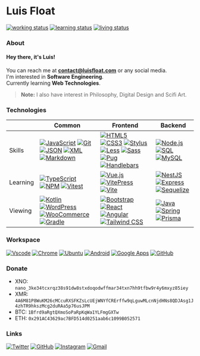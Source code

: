 # Luis Float

[![working status](https://img.shields.io/badge/working-freelancing;%20open%20to%20work-005c99?style=flat&logo=)](https://github.com/luisfloat) [![learning status](https://img.shields.io/badge/learning-autodidactically-005c99?style=flat&logo=)](https://github.com/luisfloat) [![living status](https://img.shields.io/badge/living-Brazil,%20SC-005c99?style=flat&logo=)](https://www.google.com/maps/place/State+of+Santa+Catarina) 

### About

#### Hey there, it's Luis!

You can reach me at **contact@luisfloat.com** or any social media.<br> I'm interested in **Software Engineering**.<br> Currently learning **Web Technologies**.

> **Note:** I also have interest in Philosophy, Digital Design and Scifi Art.

### Technologies

|  | Common | Frontend | Backend |
| --- | --- | --- | --- |
| Skills | [![JavaScript](https://img.shields.io/badge/-JavaScript-333333?style=flat&logo=javascript)](https://javascript.com) [![Git](https://img.shields.io/badge/-Git-333333?style=flat&logo=git)](https://git-scm.com/) [![JSON](https://img.shields.io/badge/-JSON-333333?style=flat&logo=json)](https://www.json.org/) [![XML](https://img.shields.io/badge/-XML-333333?style=flat&logo=w3c)](https://www.w3.org/TR/REC-xml/) [![Markdown](https://img.shields.io/badge/-Markdown-333333?style=flat&logo=markdown)](https://daringfireball.net/projects/markdown/)  | [![HTML5](https://img.shields.io/badge/-HTML5-333333?style=flat&logo=html5)](https://html.spec.whatwg.org/) [![CSS3](https://img.shields.io/badge/-CSS3-333333?style=flat&logo=css3)](https://www.w3.org/Style/CSS/Overview.en.html) [![Stylus](https://img.shields.io/badge/-Stylus-333333?style=flat&logo=stylus)](https://stylus-lang.com/) [![Less](https://img.shields.io/badge/-Less-333333?style=flat&logo=less)](https://lesscss.org/) [![Sass](https://img.shields.io/badge/-Sass-333333?style=flat&logo=sass)](https://sass-lang.com/) [![Pug](https://img.shields.io/badge/-Pug-333333?style=flat&logo=pug)](https://pugjs.org/) [![Handlebars](https://img.shields.io/badge/-Handlebars-333333?style=flat&logo=handlebars.js)](https://pugjs.org/)  | [![Node.js](https://img.shields.io/badge/-Node.js-333333?style=flat&logo=nodedotjs)](https://nodejs.org/en/) [![SQL](https://img.shields.io/badge/-SQL-333333?style=flat&logo=microsoftsqlserver)](https://www.iso.org/standard/63555.html) [![MySQL](https://img.shields.io/badge/-MySQL-333333?style=flat&logo=mysql)](https://mysql.com/)  |
| Learning | [![TypeScript](https://img.shields.io/badge/-TypeScript-333333?style=flat&logo=typescript)](https://www.typescriptlang.org/) [![NPM](https://img.shields.io/badge/-NPM-333333?style=flat&logo=npm)](https://www.npmjs.com/) [![Vitest](https://img.shields.io/badge/-Vitest-333333?style=flat&logo=vite)](https://vitest.dev/)  | [![Vue.js](https://img.shields.io/badge/-Vue.js-333333?style=flat&logo=vue.js)](https://vuejs.org/) [![VitePress](https://img.shields.io/badge/-VitePress-333333?style=flat&logo=vue.js)](https://vitepress.vuejs.org/) [![Vite](https://img.shields.io/badge/-Vite-333333?style=flat&logo=vite)](https://vitejs.dev/)  | [![NestJS](https://img.shields.io/badge/-NestJS-333333?style=flat&logo=nestjs)](https://nestjs.com/) [![Express](https://img.shields.io/badge/-Express-333333?style=flat&logo=express)](https://expressjs.com/) [![Sequelize](https://img.shields.io/badge/-Sequelize-333333?style=flat&logo=sequelize)](https://sequelize.org/)  |
| Viewing | [![Kotlin](https://img.shields.io/badge/-Kotlin-333333?style=flat&logo=kotlin)](https://www.jetbrains.com/opensource/kotlin/) [![WordPress](https://img.shields.io/badge/-WordPress-333333?style=flat&logo=wordpress)](https://wordpress.com/) [![WooCommerce](https://img.shields.io/badge/-WooCommerce-333333?style=flat&logo=woocommerce)](https://woocommerce.com/) [![Gradle](https://img.shields.io/badge/-Gradle-333333?style=flat&logo=gradle)](https://gradle.org/)  | [![Bootstrap](https://img.shields.io/badge/-Bootstrap-333333?style=flat&logo=bootstrap)](https://getbootstrap.com/) [![React](https://img.shields.io/badge/-React-333333?style=flat&logo=react)](https://reactjs.org/) [![Angular](https://img.shields.io/badge/-Angular-333333?style=flat&logo=angular)](https://angular.io) [![Tailwind CSS](https://img.shields.io/badge/-Tailwind%20CSS-333333?style=flat&logo=tailwindcss)](https://tailwindcss.com/)  | [![Java](https://img.shields.io/badge/-Java-333333?style=flat&logo=oracle)](https://www.java.com/) [![Spring](https://img.shields.io/badge/-Spring-333333?style=flat&logo=spring)](https://spring.io/) [![Prisma](https://img.shields.io/badge/-Prisma-333333?style=flat&logo=prisma)](https://www.prisma.io/)  |

### Workspace

[![Vscode](https://img.shields.io/badge/-Visual%20Studio%20Code-333333?style=flat&logo=visualstudio)](https://code.visualstudio.com/) [![Chrome](https://img.shields.io/badge/-Chrome-333333?style=flat&logo=googlechrome)](https://google.com/chrome) [![Ubuntu](https://img.shields.io/badge/-Ubuntu-333333?style=flat&logo=ubuntu)](https://ubuntu.com) [![Android](https://img.shields.io/badge/-Android-333333?style=flat&logo=android)](https://android.com) [![Google Apps](https://img.shields.io/badge/-Google%20Apps-333333?style=flat&logo=google)](https://apps.google.com) [![GitHub](https://img.shields.io/badge/-GitHub-333333?style=flat&logo=github)](https://github.com) 

### Donate

- XNO: `nano_3ke34tcxrqz38s91dw8stxdoqodwffmar34txn7hh9tfbw9r4y6mxyz85iey`
- XMR: `4A6M81P8WuKM26cMCcuRXSFKZsLcUEjWNYfCRErffw9qLguwMLcnNjdHNs8QDJAsg1J4zhTR9hkszMcg2duRAa5p76usJPM`
- BTC: `1Bfrd9aRgtQXmoSoPaRpKqWa1YLFmgGXTw`
- ETH: `0x291AC43629ac7BFD514d0251aab6c1099B052571`

### Links

[![Twitter](https://img.shields.io/badge/-Twitter-333333?style=flat&logo=twitter)](https://twitter.com/luisfloat) [![GitHub](https://img.shields.io/badge/-GitHub-333333?style=flat&logo=github)](https://github.com/luisfloat) [![Instagram](https://img.shields.io/badge/-Instagram-333333?style=flat&logo=instagram)](https://instagram.com/luisfloat) [![Gmail](https://img.shields.io/badge/-Gmail-333333?style=flat&logo=gmail)](mailto:contact@luisfloat.com) 